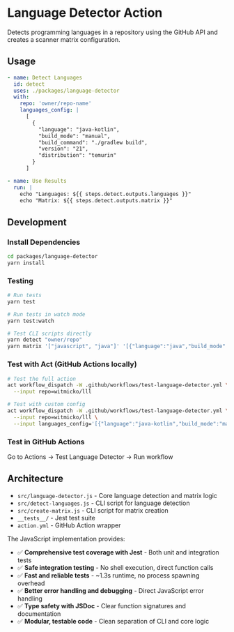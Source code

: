 # Language Detector Action

Detects programming languages in a repository using the GitHub API and creates a scanner matrix configuration.

## Usage

```yaml
- name: Detect Languages
  id: detect
  uses: ./packages/language-detector
  with:
    repo: 'owner/repo-name'
    languages_config: |
      [
        {
          "language": "java-kotlin",
          "build_mode": "manual",
          "build_command": "./gradlew build",
          "version": "21",
          "distribution": "temurin"
        }
      ]

- name: Use Results
  run: |
    echo "Languages: ${{ steps.detect.outputs.languages }}"
    echo "Matrix: ${{ steps.detect.outputs.matrix }}"
```

## Development

### Install Dependencies

```bash
cd packages/language-detector
yarn install
```

### Testing

```bash
# Run tests
yarn test

# Run tests in watch mode
yarn test:watch

# Test CLI scripts directly
yarn detect "owner/repo"
yarn matrix '["javascript", "java"]' '[{"language":"java","build_mode":"manual"}]'
```

### Test with Act (GitHub Actions locally)

```bash
# Test the full action
act workflow_dispatch -W .github/workflows/test-language-detector.yml \
  --input repo=witmicko/lll

# Test with custom config
act workflow_dispatch -W .github/workflows/test-language-detector.yml \
  --input repo=witmicko/lll \
  --input languages_config='[{"language":"java-kotlin","build_mode":"manual","build_command":"./gradlew build"}]'
```

### Test in GitHub Actions

Go to Actions → Test Language Detector → Run workflow

## Architecture

- `src/language-detector.js` - Core language detection and matrix logic
- `src/detect-languages.js` - CLI script for language detection
- `src/create-matrix.js` - CLI script for matrix creation
- `__tests__/` - Jest test suite
- `action.yml` - GitHub Action wrapper

The JavaScript implementation provides:
- ✅ **Comprehensive test coverage with Jest** - Both unit and integration tests
- ✅ **Safe integration testing** - No shell execution, direct function calls
- ✅ **Fast and reliable tests** - ~1.3s runtime, no process spawning overhead
- ✅ **Better error handling and debugging** - Direct JavaScript error handling
- ✅ **Type safety with JSDoc** - Clear function signatures and documentation
- ✅ **Modular, testable code** - Clean separation of CLI and core logic